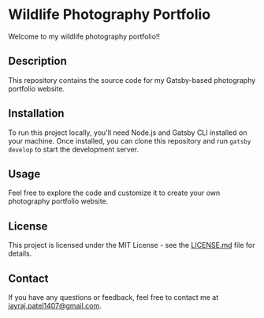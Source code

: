 # Wildlife Photography Portfolio

Welcome to my wildlife photography portfolio!!

## Description

This repository contains the source code for my Gatsby-based photography portfolio website.

## Installation

To run this project locally, you'll need Node.js and Gatsby CLI installed on your machine. Once installed, you can clone this repository and run `gatsby develop` to start the development server.

## Usage

Feel free to explore the code and customize it to create your own photography portfolio website.

## License

This project is licensed under the MIT License - see the [LICENSE.md](LICENSE.md) file for details.

## Contact

If you have any questions or feedback, feel free to contact me at jayraj.patel1407@gmail.com.
